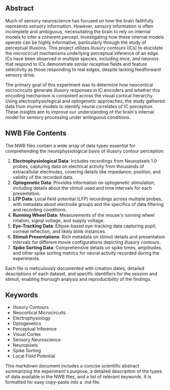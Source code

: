 ## Abstract

Much of sensory neuroscience has focused on how the brain faithfully represents sensory information. However, sensory information is often incomplete and ambiguous, necessitating the brain to rely on internal models to infer a coherent percept. Investigating how these internal models operate can be highly informative, particularly through the study of perceptual illusions. This project utilizes illusory contours (ICs) to elucidate the microcircuit mechanisms underlying perceptual inference of an edge. ICs have been observed in multiple species, including mice, and neurons that respond to ICs demonstrate similar receptive fields and feature selectivity as those responding to real edges, despite lacking feedforward sensory drive.

The primary goal of this experiment was to determine how neocortical microcircuits generate illusory responses in IC encoders and whether this encoding mechanism is consistent across the visual cortical hierarchy. Using electrophysiological and optogenetic approaches, the study gathered data from murine models to identify neural correlates of IC perception. These insights aim to improve our understanding of the brain's internal model for sensory processing under ambiguous conditions.

## NWB File Contents

The NWB files contain a wide array of data types essential for comprehending the neurophysiological basis of illusory contour perception:

1. **Electrophysiological Data**: Includes recordings from Neuropixels 1.0 probes, capturing data on electrical activity from thousands of extracellular electrodes, covering details like impedance, position, and validity of the recorded data.
2. **Optogenetic Data**: Provides information on optogenetic stimulation, including details about the stimuli used and time intervals for each presentation.
3. **LFP Data**: Local field potential (LFP) recordings across multiple probes, with metadata about electrode groups and the specifics of data filtering and recording conditions.
4. **Running Wheel Data**: Measurements of the mouse's running wheel rotation, signal voltage, and supply voltage.
5. **Eye-Tracking Data**: Ellipse-based eye-tracking data capturing pupil, corneal reflection, and likely blink instances.
6. **Stimuli Presentations**: Rich metadata on stimuli details and presentation intervals for different movie configurations depicting illusory contours.
7. **Spike Sorting Data**: Comprehensive details on spike times, amplitudes, and other spike sorting metrics for neural activity recorded during the experiments.
   
Each file is meticulously documented with creation dates, detailed descriptions of each dataset, and specific identifiers for the session and stimuli, enabling thorough analysis and reproducibility of the findings.

## Keywords

- Illusory Contours
- Neocortical Microcircuits
- Electrophysiology
- Optogenetics
- Perceptual Inference
- Visual Cortex
- Sensory Neuroscience
- Neuropixels
- Spike Sorting
- Local Field Potential

This markdown document includes a concise scientific abstract summarizing the experiment's purpose, a detailed description of the types of data available in the NWB files, and a list of relevant keywords. It is formatted for easy copy-paste into a .md file.